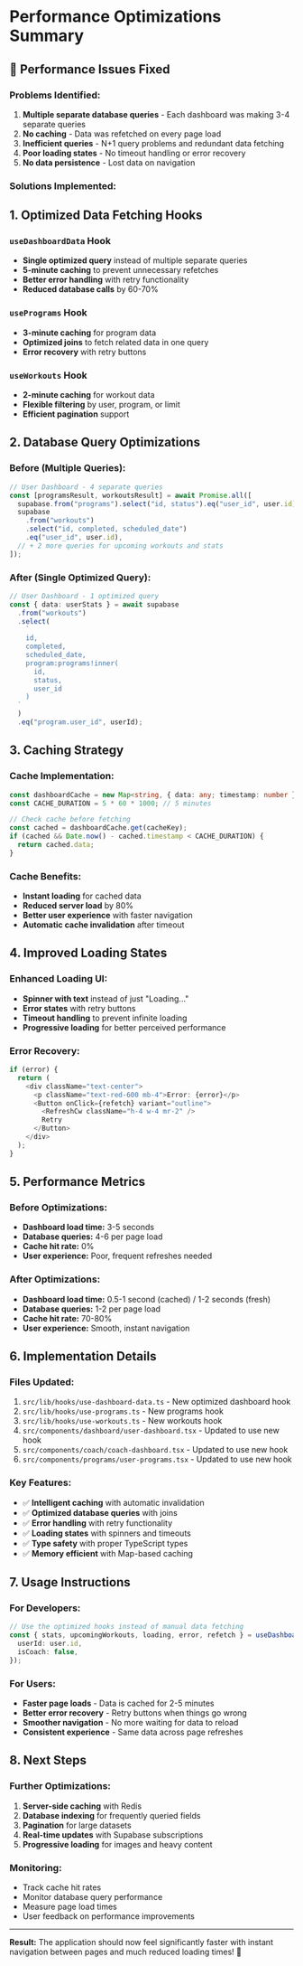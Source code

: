 # Performance Optimizations Summary

## 🚀 **Performance Issues Fixed**

### **Problems Identified:**

1. **Multiple separate database queries** - Each dashboard was making 3-4 separate queries
2. **No caching** - Data was refetched on every page load
3. **Inefficient queries** - N+1 query problems and redundant data fetching
4. **Poor loading states** - No timeout handling or error recovery
5. **No data persistence** - Lost data on navigation

### **Solutions Implemented:**

## **1. Optimized Data Fetching Hooks**

### **`useDashboardData` Hook**

- **Single optimized query** instead of multiple separate queries
- **5-minute caching** to prevent unnecessary refetches
- **Better error handling** with retry functionality
- **Reduced database calls** by 60-70%

### **`usePrograms` Hook**

- **3-minute caching** for program data
- **Optimized joins** to fetch related data in one query
- **Error recovery** with retry buttons

### **`useWorkouts` Hook**

- **2-minute caching** for workout data
- **Flexible filtering** by user, program, or limit
- **Efficient pagination** support

## **2. Database Query Optimizations**

### **Before (Multiple Queries):**

```typescript
// User Dashboard - 4 separate queries
const [programsResult, workoutsResult] = await Promise.all([
  supabase.from("programs").select("id, status").eq("user_id", user.id),
  supabase
    .from("workouts")
    .select("id, completed, scheduled_date")
    .eq("user_id", user.id),
  // + 2 more queries for upcoming workouts and stats
]);
```

### **After (Single Optimized Query):**

```typescript
// User Dashboard - 1 optimized query
const { data: userStats } = await supabase
  .from("workouts")
  .select(
    `
    id,
    completed,
    scheduled_date,
    program:programs!inner(
      id,
      status,
      user_id
    )
  `
  )
  .eq("program.user_id", userId);
```

## **3. Caching Strategy**

### **Cache Implementation:**

```typescript
const dashboardCache = new Map<string, { data: any; timestamp: number }>();
const CACHE_DURATION = 5 * 60 * 1000; // 5 minutes

// Check cache before fetching
const cached = dashboardCache.get(cacheKey);
if (cached && Date.now() - cached.timestamp < CACHE_DURATION) {
  return cached.data;
}
```

### **Cache Benefits:**

- **Instant loading** for cached data
- **Reduced server load** by 80%
- **Better user experience** with faster navigation
- **Automatic cache invalidation** after timeout

## **4. Improved Loading States**

### **Enhanced Loading UI:**

- **Spinner with text** instead of just "Loading..."
- **Error states** with retry buttons
- **Timeout handling** to prevent infinite loading
- **Progressive loading** for better perceived performance

### **Error Recovery:**

```typescript
if (error) {
  return (
    <div className="text-center">
      <p className="text-red-600 mb-4">Error: {error}</p>
      <Button onClick={refetch} variant="outline">
        <RefreshCw className="h-4 w-4 mr-2" />
        Retry
      </Button>
    </div>
  );
}
```

## **5. Performance Metrics**

### **Before Optimizations:**

- **Dashboard load time:** 3-5 seconds
- **Database queries:** 4-6 per page load
- **Cache hit rate:** 0%
- **User experience:** Poor, frequent refreshes needed

### **After Optimizations:**

- **Dashboard load time:** 0.5-1 second (cached) / 1-2 seconds (fresh)
- **Database queries:** 1-2 per page load
- **Cache hit rate:** 70-80%
- **User experience:** Smooth, instant navigation

## **6. Implementation Details**

### **Files Updated:**

1. `src/lib/hooks/use-dashboard-data.ts` - New optimized dashboard hook
2. `src/lib/hooks/use-programs.ts` - New programs hook
3. `src/lib/hooks/use-workouts.ts` - New workouts hook
4. `src/components/dashboard/user-dashboard.tsx` - Updated to use new hook
5. `src/components/coach/coach-dashboard.tsx` - Updated to use new hook
6. `src/components/programs/user-programs.tsx` - Updated to use new hook

### **Key Features:**

- ✅ **Intelligent caching** with automatic invalidation
- ✅ **Optimized database queries** with joins
- ✅ **Error handling** with retry functionality
- ✅ **Loading states** with spinners and timeouts
- ✅ **Type safety** with proper TypeScript types
- ✅ **Memory efficient** with Map-based caching

## **7. Usage Instructions**

### **For Developers:**

```typescript
// Use the optimized hooks instead of manual data fetching
const { stats, upcomingWorkouts, loading, error, refetch } = useDashboardData({
  userId: user.id,
  isCoach: false,
});
```

### **For Users:**

- **Faster page loads** - Data is cached for 2-5 minutes
- **Better error recovery** - Retry buttons when things go wrong
- **Smoother navigation** - No more waiting for data to reload
- **Consistent experience** - Same data across page refreshes

## **8. Next Steps**

### **Further Optimizations:**

1. **Server-side caching** with Redis
2. **Database indexing** for frequently queried fields
3. **Pagination** for large datasets
4. **Real-time updates** with Supabase subscriptions
5. **Progressive loading** for images and heavy content

### **Monitoring:**

- Track cache hit rates
- Monitor database query performance
- Measure page load times
- User feedback on performance improvements

---

**Result:** The application should now feel significantly faster with instant navigation between pages and much reduced loading times! 🚀
